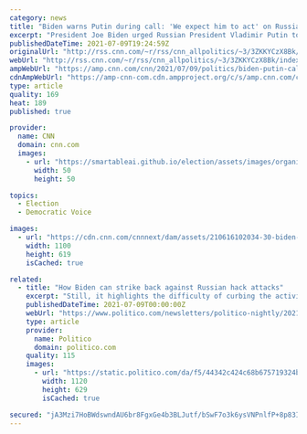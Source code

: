 ```yaml
---
category: news
title: "Biden warns Putin during call: 'We expect him to act' on Russian ransomware attacks"
excerpt: "President Joe Biden urged Russian President Vladimir Putin to take action to disrupt criminal ransomware groups in Russia on a call Friday morning -- their first publicized discussion since a summit in Geneva last month.\n    \n"
publishedDateTime: 2021-07-09T19:24:59Z
originalUrl: "http://rss.cnn.com/~r/rss/cnn_allpolitics/~3/3ZKKYCzX8Bk/index.html"
webUrl: "http://rss.cnn.com/~r/rss/cnn_allpolitics/~3/3ZKKYCzX8Bk/index.html"
ampWebUrl: "https://amp.cnn.com/cnn/2021/07/09/politics/biden-putin-call-syria-ransomware/index.html"
cdnAmpWebUrl: "https://amp-cnn-com.cdn.ampproject.org/c/s/amp.cnn.com/cnn/2021/07/09/politics/biden-putin-call-syria-ransomware/index.html"
type: article
quality: 169
heat: 189
published: true

provider:
  name: CNN
  domain: cnn.com
  images:
    - url: "https://smartableai.github.io/election/assets/images/organizations/cnn.com-50x50.jpg"
      width: 50
      height: 50

topics:
  - Election
  - Democratic Voice

images:
  - url: "https://cdn.cnn.com/cnnnext/dam/assets/210616102034-30-biden-putin-summit-0616-super-tease.jpg"
    width: 1100
    height: 619
    isCached: true

related:
  - title: "How Biden can strike back against Russian hack attacks"
    excerpt: "Still, it highlights the difficulty of curbing the activities of Russian cyber criminals, who can effectively terrorize businesses around the world with impunity from sanctuaries in Russia and other former Soviet states."
    publishedDateTime: 2021-07-09T00:00:00Z
    webUrl: "https://www.politico.com/newsletters/politico-nightly/2021/07/08/how-biden-can-strike-back-against-russian-hack-attacks-493509"
    type: article
    provider:
      name: Politico
      domain: politico.com
    quality: 115
    images:
      - url: "https://static.politico.com/da/f5/44342c424c68b675719324b1106b/politico.jpg"
        width: 1120
        height: 629
        isCached: true

secured: "jA3Mzi7HoBWdswndAU6br8FgxGe4b3BLJutf/bSwF7o3k6ysVNPnlfP+8p83I40fDPKu+TVv0cfF9cV46KqXXMyr/V49oAsAYWKPkykQdoeYS3Lt9DWRkW6BFP0WEjdbSTpO3qIuRDelz2TfdIQyM3CJG1MrztLFNZtT+sJoD7qwFDTFTj+HSfpVpKr6mVrCEPn/WN03+ME9oIfb2M/oP0wH93mw9FS/vietjs1Yo6JngPNAcrsFxZSOjOIBSRJFxPb9JCHf4DqWNVVH7XTEofgxYYrcgNHXcmtGnuQ7Y2PvVeP2gh9hKpvTdFTghNSH557J2YGhTRoUlDNRLxDBIUF5bTkFnElUNDGVUY10uOY=;r2YiKa5MQ8v/31Jo47rAdA=="
---
```



